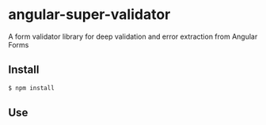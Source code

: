 # angular-super-validator
A form validator library for deep validation and error extraction from Angular Forms

## Install

```sh
$ npm install
```

## Use


